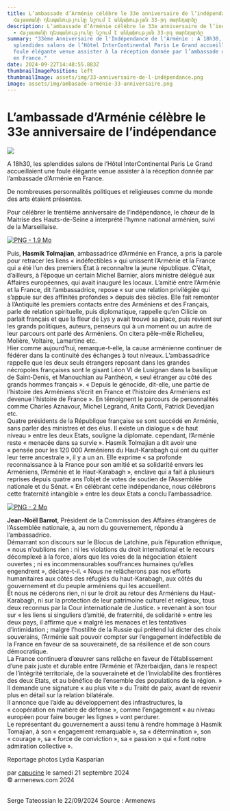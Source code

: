 ```yaml
---
title: L’ambassade d’Arménie célèbre le 33e anniversaire de l’indépendance -
  Հայաստանի դեսպանությունը նշում է անկախության 33-րդ տարեդարձը
description: L’ambassade d’Arménie célèbre le 33e anniversaire de l’indépendance
  - Հայաստանի դեսպանությունը նշում է անկախության 33-րդ տարեդարձը
summary: "33ème Anniversaire de l'Indépendance de l'Arménie : A 18h30, les
  splendides salons de l’Hôtel InterContinental Paris Le Grand accueillaient une
  foule élégante venue assister à la réception donnée par l’ambassade d’Arménie
  en France."
date: 2024-09-22T14:48:55.883Z
thumbnailImagePosition: left
thumbnailImage: assets/img/33-anniversaire-de-l-indépendance.png
image: assets/img/ambasade-arménie-33-anniversaire.png
---
```

# L’ambassade d’Arménie célèbre le 33e anniversaire de l’indépendance

![](https://www.armenews.com/local/cache-gd2/a2/95a4d0156386ede5feac5fb4113a02.png)

A 18h30, les splendides salons de l’Hôtel InterContinental Paris Le Grand accueillaient une foule élégante venue assister à la réception donnée par l’ambassade d’Arménie en France.



De nombreuses personnalités politiques et religieuses comme du monde des arts étaient présentes.

[](https://www.armenews.com/IMG/png/f/5/9/capture_d_e_cran_2024-09-21_a_09.16_18.png "png/f/5/9/capture_d_e_cran_2024-09-21_a_09.16_18.png")

Pour célébrer le trentième anniversaire de l’indépendance, le chœur de la Maitrise des Hauts-de-Seine a interprété l’hymne national arménien, suivi de la Marseillaise.

[![PNG - 1.9 Mo](https://www.armenews.com/local/cache-vignettes/L670xH451/capture_d_e_cran_2024-09-21_a_09_13.00-517fc.png?1726904500)](https://www.armenews.com/IMG/png/8/8/8/capture_d_e_cran_2024-09-21_a_09_13.00.png "png/8/8/8/capture_d_e_cran_2024-09-21_a_09_13.00.png")

Puis, **Hasmik Tolmajian**, ambassadrice d’Arménie en France, a pris la parole pour retracer les liens « indéfectibles » qui unissent l’Arménie et la France qui a été l’un des premiers État à reconnaître la jeune république. C’était, d’ailleurs, à l’époque un certain Michel Barnier, alors ministre délégué aux Affaires européennes, qui avait inauguré les locaux. L’amitié entre l’Arménie et la France, dit l’ambassadrice, repose « sur une relation privilégiée qui s’appuie sur des affinités profondes » depuis des siècles. Elle fait remonter à l’Antiquité les premiers contacts entre des Arméniens et des Français, parle de relation spirituelle, puis diplomatique, rappelle qu’en Cilicie on parlait français et que la fleur de Lys y avait trouvé sa place, puis revient sur les grands politiques, auteurs, penseurs qui à un moment ou un autre de leur parcours ont parlé des Arméniens. On citera pêle-mêle Richelieu, Molière, Voltaire, Lamartine etc.\
Hier comme aujourd’hui, remarque-t-elle, la cause arménienne continuer de fédérer dans la continuité des échanges à tout niveaux. L’ambassadrice rappelle que les deux seuls étrangers reposant dans les grandes nécropoles françaises sont le gisant Léon VI de Lusignan dans la basilique de Saint-Denis, et Manouchian au Panthéon, « seul étranger au côté des grands hommes français ». « Depuis le génocide, dit-elle, une partie de l’histoire des Arméniens s’écrit en France et l’histoire des Arméniens est devenue l’histoire de France ». En témoignent le parcours de personnalités comme Charles Aznavour, Michel Legrand, Anita Conti, Patrick Devedjian etc.\
Quatre présidents de la République française se sont succédé en Arménie, sans parler des ministres et des élus. Il existe un dialogue « de haut niveau » entre les deux Etats, souligne la diplomate. cependant, l’Arménie reste « menacée dans sa survie ». Hasmik Tolmajian a dit avoir une « pensée pour les 120 000 Arméniens du Haut-Karabagh qui ont du quitter leur terre ancestrale », il y a un an. Elle exprime « sa profonde reconnaissance à la France pour son amitié et sa solidarité envers les Arméniens, l’Arménie et le Haut-Karabagh », enclave qui a fait à plusieurs reprises depuis quatre ans l’objet de votes de soutien de l’Assemblée nationale et du Sénat. « En célébrant cette indépendance, nous célébrons cette fraternité intangible » entre les deux Etats a conclu l’ambassadrice.

[![PNG - 2 Mo](https://www.armenews.com/local/cache-vignettes/L670xH442/capture_d_e_cran_2024-09-21_a_09.15_06-90e94.png?1726904500)](https://www.armenews.com/IMG/png/a/7/d/capture_d_e_cran_2024-09-21_a_09.15_06.png "png/a/7/d/capture_d_e_cran_2024-09-21_a_09.15_06.png")

**Jean-Noël Barrot**, Président de la Commission des Affaires étrangères de l’Assemblée nationale, a, au nom du gouvernement, répondu à l’ambassadrice.\
Démarrant son discours sur le Blocus de Latchine, puis l’épuration ethnique, « nous n’oublions rien : ni les violations du droit international et le recours décomplexé à la force, alors que les voies de la négociation étaient ouvertes ; ni es incommensurables souffrances humaines qu’elles engendrent », déclare-t-il. « Nous ne relâcherons pas nos efforts humanitaires aux côtés des réfugiés du haut-Karabagh, aux côtés du gouvernement et du peuple arméniens qui les accueillent.\
Et nous ne céderons rien, ni sur le droit au retour des Arméniens du Haut-Karabagh, ni sur la protection de leur patrimoine culturel et religieux, tous deux reconnus par la Cour internationale de Justice. » revenant à son tour sur « les liens si singuliers d’amitié, de fraternité, de solidarité » entre les deux pays, il affirme que « malgré les menaces et les tentatives d’intimidation ; malgré l’hostilité de la Russie qui prétend lui dicter des choix souverains, l’Arménie sait pouvoir compter sur l’engagement indéfectible de la France en faveur de sa souveraineté, de sa résilience et de son cours démocratique.\
La France continuera d’œuvrer sans relâche en faveur de l’établissement d’une paix juste et durable entre l’Arménie et l’Azerbaidjan, dans le respect de l’intégrité territoriale, de la souveraineté et de l’inviolabilité des frontières des deux Etats, et au bénéfice de l’ensemble des populations de la région. » Il demande une signature « au plus vite » du Traité de paix, avant de revenir plus en détail sur la relation bilatérale.\
Il annonce que l’aide au développement des infrastructures, la « coopération en matière de défense », comme l’engagement « au niveau européen pour faire bouger les lignes » vont perdurer.\
Le représentant du gouvernement a aussi tenu à rendre hommage à Hasmik Tomajian, à son « engagement remarquable », sa « détermination », son « courage », sa « force de conviction », sa « passion » qui « font notre admiration collective ».

Reportage photos Lydia Kasparian

[](https://www.armenews.com/IMG/png/5/c/3/capture_d_e_cran_2024-09-21_a_09.09_22.png "png/5/c/3/capture_d_e_cran_2024-09-21_a_09.09_22.png")

par [capucine](https://www.armenews.com/spip.php?page=auteur&id_auteur=541) le samedi 21 septembre 2024\
© armenews.com 2024

\
S﻿erge Tateossian le 22/09/2024    Source : Armenews